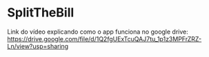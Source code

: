 # SplitTheBill
Link do vídeo explicando como o app funciona no google drive: https://drive.google.com/file/d/1Q2fgUExTcuQAJ7tu_1p1z3MPFrZRZ-Ln/view?usp=sharing
